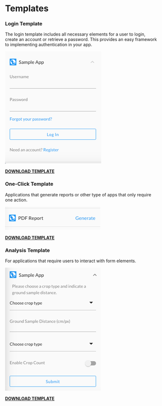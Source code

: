 # Templates

### Login Template

The login template includes all necessary elements for a user to login, create an account or retrieve a password. This provides an easy framework to implementing authentication in your app.

![](/assets/login-template.jpg)

[**DOWNLOAD TEMPLATE**](#)

### One-Click Template

Applications that generate reports or other type of apps that only require one action.

![](/assets/generate-template.jpg)

[**DOWNLOAD TEMPLATE**](#)

### Analysis Template

For applications that require users to interact with form elements.

![](/assets/analysis-template.jpg)

[**DOWNLOAD TEMPLATE**](#)

